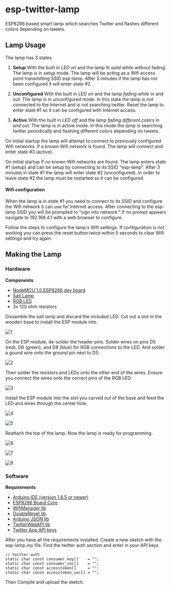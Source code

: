 # esp-twitter-lamp
ESP8266 based smart lamp which searches Twitter and flashes different colors depending on tweets.

## Lamp Usage
The lamp has 3 states
1. **Setup**
With the built in LED *on* and the lamp lit *solid white* without fading. The lamp is in setup mode. The lamp will be acting as a Wifi access point transmitting SSID esp-lamp. After 3 minutes if the lamp has not been configured it will enter state #2.

2. **Unconfigured**
With the built in LED *on* and the lamp *fading white* in and out. The lamp is in unconfigured mode. In this state the lamp is not connected to the Internet and is not searching twitter. Reset the lamp to enter state #1 so it can be configured with Internet access.

3. **Active**
With the built in LED *off* and the lamp *fading different colors* in and out. The lamp is in active mode. In this mode the lamp is searching twitter periodically and flashing different colors depending on tweets.

On initial startup the lamp will attempt to connect to previously configured Wifi networks. If a known Wifi network is found. The lamp will connect and enter state #3 (active).

On initial startup If no known Wifi networks are found. The lamp enters state #1 (setup) and can be setup by connecting to its SSID "esp-lamp". After 3 minutes in state #1 the lamp will enter state #2 (unconfigured). In order to leave state #2 the lamp must be restarted so it can be configured.

#### Wifi configuration

When the lamp is in state #1 you need to connect to its SSID and configure the Wifi network it can use for Internet access. After connecting to the esp-lamp SSID you will be prompted to "sign into network." If no prompt appears navigate to 192.168.4.1 with a web browser to configure.

Follow the steps to configure the lamp's Wifi settings. If configuration is not working you can press the reset button twice within 5 seconds to clear Wifi settings and try again.

## Making the Lamp

### Hardware

**Components**
- [NodeMCU 1.0 ESP8266 dev board](https://www.amazon.com/gp/product/B07CB4P2XY/ "NodeMCU 1.0 ESP8266 dev board")
- [Salt Lamp](https://www.amazon.com/gp/product/B0719MYVZ6/ "Salt Lamp")
- [RGB LED](https://www.amazon.com/Tricolor-Multicolor-Lighting-Electronics-Components/dp/B01C19ENFK "RGB LED")
- 3x 120 ohm resistors

Dissamble the salt lamp and discard the included LED. Cut out a slot in the wooden base to install the ESP module into.

![1](pics/1.jpg)

On the ESP module, de-solder the header pins. Solder wires on pins D5 (red), D6 (green), and D8 (blue) for RGB connections to the LED. And solder a gound wire onto the ground pin next to D5.

![2](pics/2.jpg)

Then solder the resistors and LEDs onto the other end of the wires. Ensure you connect the wires onto the correct pins of the RGB LED.

![3](pics/3.jpg)

Install the ESP module into the slot you carved out of the base and feed the LED and wires through the center hole.

![4](pics/4.jpg)

![5](pics/5.jpg)

Reattach the top of the lamp. Now the lamp is ready for programming.

![6](pics/6.jpg)

![7](pics/7.jpg)

![8](pics/8.jpg)

### Software
**Requirements**
- [ Arduino IDE (version 1.8.5 or newer)](https://www.arduino.cc/en/Main/Software " Arduino IDE (version 1.8.5 or newer)")
- [ESP8266 Board Core](https://github.com/esp8266/Arduino "ESP8266 Board Core")
- [WifiManager lib](https://github.com/tzapu/WiFiManager "WifiManager lib")
- [DoubleReset lib](https://github.com/datacute/DoubleResetDetector "DoubleReset lib")
- [Arduino JSON lib](https://github.com/bblanchon/ArduinoJson "Arduino JSON lib")
- [TwitterWebAPI lib](https://github.com/debsahu/TwitterWebAPI "TwitterWebAPI lib")
- [Twitter App API keys](https://www.slickremix.com/docs/how-to-get-api-keys-and-tokens-for-twitter/ "Twitter App API keys")

After you have all the requirements installed. Create a new sketch with the esp-lamp.ino file. Find the twitter auth section and enter in your API keys
```
// twitter auth
static char const consumer_key[]    = "";
static char const consumer_sec[]    = "";
static char const accesstoken[]     = "";
static char const accesstoken_sec[] = "";
```

Then Compile and upload the sketch.
